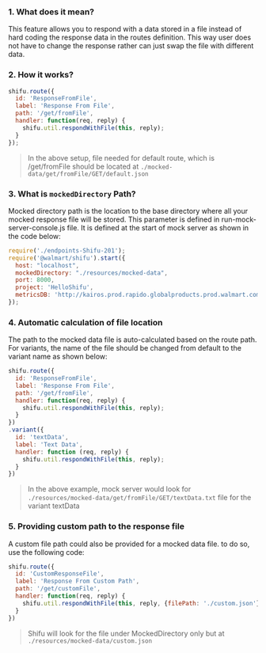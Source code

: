### 1. What does it mean?

This feature allows you to respond with a data stored in a file instead of hard coding the response data in the routes definition. This way user does not have to change the response rather can just swap the file with different data.

### 2. How it works?

```js
shifu.route({
  id: 'ResponseFromFile',
  label: 'Response From File',
  path: '/get/fromFile',
  handler: function(req, reply) {
    shifu.util.respondWithFile(this, reply);
  }
});
```
> In the above setup, file needed for default route, which is /get/fromFile should be located at `./mocked-data/get/fromFile/GET/default.json`

### 3. What is `mockedDirectory` Path?

Mocked directory path is the location to the base directory where all your mocked response file will be stored. This parameter is defined in run-mock-server-console.js file. It is defined at the start of mock server as shown in the code below: 
```js
require('./endpoints-Shifu-201');
require('@walmart/shifu').start({
  host: "localhost",
  mockedDirectory: "./resources/mocked-data",
  port: 8000,
  project: 'HelloShifu',
  metricsDB: 'http://kairos.prod.rapido.globalproducts.prod.walmart.com/api/v1/datapoints'
});
```

### 4. Automatic calculation of file location

The path to the mocked data file is auto-calculated based on the route path. For variants, the name of the file should be changed from default to the variant name as shown below: 
```js
shifu.route({
  id: 'ResponseFromFile',
  label: 'Response From File',
  path: '/get/fromFile',
  handler: function(req, reply) {
    shifu.util.respondWithFile(this, reply);
  }
})
.variant({
  id: 'textData',
  label: 'Text Data',
  handler: function (req, reply) {
    shifu.util.respondWithFile(this, reply);
  }
})
```
> In the above example, mock server would look for `./resources/mocked-data/get/fromFile/GET/textData.txt` file for the variant textData

### 5. Providing custom path to the response file

A custom file path could also be provided for a mocked data file. to do so, use the following code: 
```js
shifu.route({
  id: 'CustomResponseFile',
  label: 'Response From Custom Path',
  path: '/get/customFile',
  handler: function(req, reply) {
    shifu.util.respondWithFile(this, reply, {filePath: './custom.json'});
  }
})
```
> Shifu will look for the file under MockedDirectory only but at `./resources/mocked-data/custom.json`